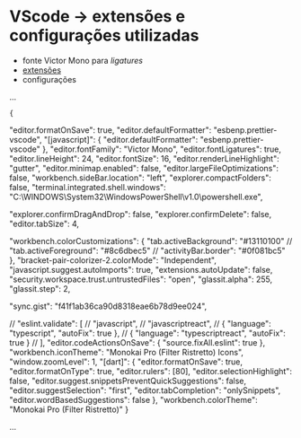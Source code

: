 # VScode -> extensões e configurações utilizadas

- fonte Victor Mono para *ligatures*
- [extensões](https://github.com/Guizanin/visualcode/tree/master/extensoes)
- configurações

...

    {
  "editor.formatOnSave": true,
  "editor.defaultFormatter": "esbenp.prettier-vscode",
  "[javascript]": {
    "editor.defaultFormatter": "esbenp.prettier-vscode"
  },
  "editor.fontFamily": "Victor Mono",
  "editor.fontLigatures": true,
  "editor.lineHeight": 24,
  "editor.fontSize": 16,
  "editor.renderLineHighlight": "gutter",
  "editor.minimap.enabled": false,
  "editor.largeFileOptimizations": false,
  "workbench.sideBar.location": "left",
  "explorer.compactFolders": false,
  "terminal.integrated.shell.windows": "C:\\WINDOWS\\System32\\WindowsPowerShell\\v1.0\\powershell.exe",

  "explorer.confirmDragAndDrop": false,
  "explorer.confirmDelete": false,
  "editor.tabSize": 4,

  "workbench.colorCustomizations": {
    "tab.activeBackground": "#13110100"
    // "tab.activeForeground": "#8c6dbec5"
    // "activityBar.border": "#0f081bc5"
  },
  "bracket-pair-colorizer-2.colorMode": "Independent",
  "javascript.suggest.autoImports": true,
  "extensions.autoUpdate": false,
  "security.workspace.trust.untrustedFiles": "open",
  "glassit.alpha": 255,
  "glassit.step": 2,

  "sync.gist": "f41f1ab36ca90d8318eae6b78d9ee024",

  // "eslint.validate": [
  //   "javascript",
  //   "javascriptreact",
  //   { "language": "typescript", "autoFix": true },
  //   { "language": "typescriptreact", "autoFix": true }
  // ],
  "editor.codeActionsOnSave": {
    "source.fixAll.eslint": true
  },
  "workbench.iconTheme": "Monokai Pro (Filter Ristretto) Icons",
  "window.zoomLevel": 1,
  "[dart]": {
    "editor.formatOnSave": true,
    "editor.formatOnType": true,
    "editor.rulers": [80],
    "editor.selectionHighlight": false,
    "editor.suggest.snippetsPreventQuickSuggestions": false,
    "editor.suggestSelection": "first",
    "editor.tabCompletion": "onlySnippets",
    "editor.wordBasedSuggestions": false
  },
  "workbench.colorTheme": "Monokai Pro (Filter Ristretto)"
}

...
